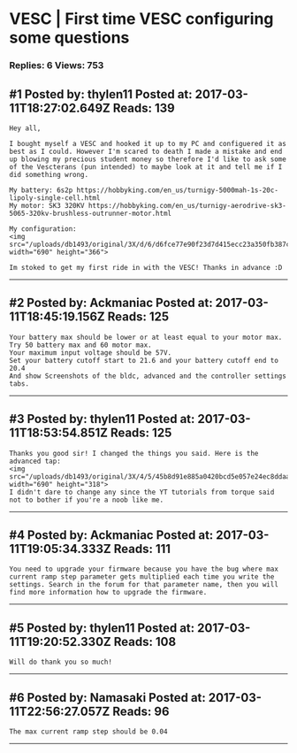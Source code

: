 # VESC &#124; First time VESC configuring some questions

### Replies: 6 Views: 753

## \#1 Posted by: thylen11 Posted at: 2017-03-11T18:27:02.649Z Reads: 139

```
Hey all,

I bought myself a VESC and hooked it up to my PC and configuered it as best as I could. However I'm scared to death I made a mistake and end up blowing my precious student money so therefore I'd like to ask some of the Vescterans (pun intended) to maybe look at it and tell me if I did something wrong.

My battery: 6s2p https://hobbyking.com/en_us/turnigy-5000mah-1s-20c-lipoly-single-cell.html
My motor: SK3 320KV https://hobbyking.com/en_us/turnigy-aerodrive-sk3-5065-320kv-brushless-outrunner-motor.html

My configuration: 
<img src="/uploads/db1493/original/3X/d/6/d6fce77e90f23d7d415ecc23a350fb387cfdffa7.jpg" width="690" height="366">

Im stoked to get my first ride in with the VESC! Thanks in advance :D
```

---
## \#2 Posted by: Ackmaniac Posted at: 2017-03-11T18:45:19.156Z Reads: 125

```
Your battery max should be lower or at least equal to your motor max. Try 50 battery max and 60 motor max.
Your maximum input voltage should be 57V.
Set your battery cutoff start to 21.6 and your battery cutoff end to 20.4
And show Screenshots of the bldc, advanced and the controller settings tabs.
```

---
## \#3 Posted by: thylen11 Posted at: 2017-03-11T18:53:54.851Z Reads: 125

```
Thanks you good sir! I changed the things you said. Here is the advanced tap:
<img src="/uploads/db1493/original/3X/4/5/45b8d91e885a0420bcd5e057e24ec8ddaaef56b9.jpg" width="690" height="318">
I didn't dare to change any since the YT tutorials from torque said not to bother if you're a noob like me.
```

---
## \#4 Posted by: Ackmaniac Posted at: 2017-03-11T19:05:34.333Z Reads: 111

```
You need to upgrade your firmware because you have the bug where max current ramp step parameter gets multiplied each time you write the settings. Search in the forum for that parameter name, then you will find more information how to upgrade the firmware.
```

---
## \#5 Posted by: thylen11 Posted at: 2017-03-11T19:20:52.330Z Reads: 108

```
Will do thank you so much!
```

---
## \#6 Posted by: Namasaki Posted at: 2017-03-11T22:56:27.057Z Reads: 96

```
The max current ramp step should be 0.04
```

---
